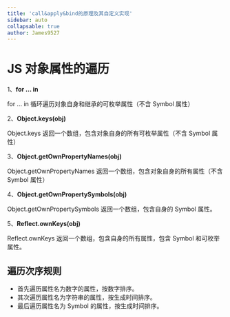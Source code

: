 ```yaml
---
title: 'call&apply&bind的原理及其自定义实现'
sidebar: auto
collapsable: true
author: James9527
---
```


# JS 对象属性的遍历

1、**for ... in**

for ... in 循环遍历对象自身和继承的可枚举属性（不含 Symbol 属性）

2、**Object.keys(obj)**

Object.keys 返回一个数组，包含对象自身的所有可枚举属性（不含 Symbol 属性）

3、**Object.getOwnPropertyNames(obj)**

Object.getOwnPropertyNames 返回一个数组，包含对象自身的所有属性（不含 Symbol 属性）

4、**Object.getOwnPropertySymbols(obj)**

Object.getOwnPropertySymbols 返回一个数组，包含自身的 Symbol 属性。

5、**Reflect.ownKeys(obj)**

Reflect.ownKeys 返回一个数组，包含自身的所有属性，包含 Symbol 和可枚举属性。

## 遍历次序规则

- 首先遍历属性名为数字的属性，按数字排序。
- 其次遍历属性名为字符串的属性，按生成时间排序。
- 最后遍历属性名为 Symbol 的属性，按生成时间排序。
